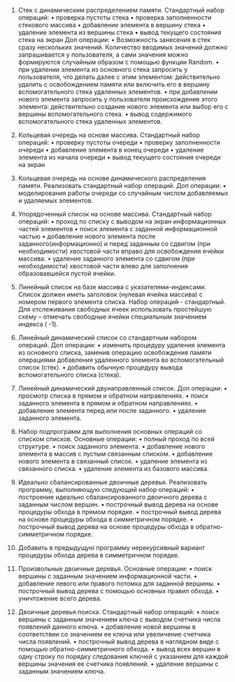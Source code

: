 1. Стек с динамическим распределением памяти.
Стандартный набор операций:
•	проверка пустоты стека
•	проверка заполненности стекового массива
•	добавление элемента в вершину стека
•	удаление элемента из вершины стека
•	вывод текущего состояния стека на экран
Доп операции:
•	Возможность занесения в стек сразу нескольких значений.
  Количество вводимых значений должно запрашивается у пользователя,
  а сами значения можно формируются случайным образом с помощью функции Random.
•	при удалении элемента из основного стека запросить у пользователя,
  что делать далее с этим элементом: действительно удалить с освобождением памяти или включить его в вершину вспомогательного стека удаленных элементов.
•	при добавлении нового элемента запросить у пользователя происхождение
  этого элемента: действительно создание нового элемента или выбор его с вершины вспомогательного стека.
•	вывод содержимого вспомогательного стека удаленных элементов.


2. Кольцевая очередь на основе массива.
Стандартный набор операций:
•	проверку пустоты очереди
•	проверку заполненности очереди
•	добавление элемента в конец очереди
•	удаление элемента из начала очереди
•	вывод текущего состояния очереди на экран

3. Кольцевая очередь на основе динамического распределения памяти.
Реализовать стандартный набор операций.
Доп операции:
• моделирования работы очереди со случайным числом добавляемых и удаляемых элементов.

4. Упорядоченный список на основе массива.
Стандартный набор операций:
•	проход по списку с выводом на экран информационных частей элементов
•	поиск элемента с заданной информационной частью
•	добавление нового элемента после заданного(информационно) и перед заданным со сдвигом (при необходимости)
  хвостовой части вправо для освобождения ячейки массива.
•	удаление заданного элемента со сдвигом (при необходимости) хвостовой части влево для заполнения образовавшейся пустой ячейки.

5. Линейный список на базе массива с указателями-индексами.
Список должен иметь заголовок (нулевая ячейка массива) с номером первого элемента списка.
Набор операций  - стандартный. Для отслеживания свободных ячеек использовать
простейшую схему – отмечать свободные ячейки специальным значением индекса ( -1).

6. Линейный динамический список со стандартным набором операций.
Доп операции:
•	изменить процедуру удаления элемента из основного списка, заменив операцию освобождения памяти
  операциями добавления удаленного элемента во вспомогательный список (стек).
•	добавить обычную процедуру вывода вспомогательного списка (стека).

7. Линейный динамический двунаправленный список.
Доп операции:
•	просмотр списка в прямом и обратном направлениях.
•	поиск заданного элемента в прямом и обратном направлениях.
•	добавление элемента перед или после заданного.
•	удаление заданного элемента.

8. Набор подпрограмм для выполнения основных операций со списком списков.
Основные операции:
•	полный проход по всей структуре.
•	поиск заданного элемента.
•	добавление нового элемента в массив с пустым связанным списком.
•	добавление нового элемента в связанный список.
•	удаление элемента из связанного списка.
•	удаление элемента из базового массива.

9. Идеально сбалансированные двоичные деревья. 
Реализовать программу, выполняющую следующий набор операций:
•	построение идеально сбалансированного двоичного дерева с заданным числом вершин.
•	построчный вывод дерева на основе процедуры обхода в прямом порядке.
•	построчный вывод дерева на основе процедуры обхода в симметричном порядке.
•	построчный вывод дерева на основе процедуры обхода в обратно-симметричном порядке.

10. Добавить в предыдущую программу нерекурсивный вариант процедуры обхода дерева в симметричном порядке.

11. Произвольные двоичные деревья.
Основные операции:
•	поиск вершины с заданным значением информационной части.
•	добавление левого или правого потомка для заданной вершины.
•	построчный вывод дерева с помощью основных правил обхода.
•	уничтожение всего дерева.

12. Двоичные деревья поиска.
Стандартный набор операций:
•	поиск вершины с заданным значением ключа с выводом счетчика числа появлений данного ключа.
•	добавление новой вершины в соответствии со значением ее ключа или увеличение счетчика числа появлений.
•	построчный вывод дерева в наглядном виде с помощью обратно-симметричного обхода.
•	вывод всех вершин в одну строку по порядку следования ключей с указанием для каждой вершины значения ее счетчика появлений.
•	удаление вершины с заданным значением ключа.




